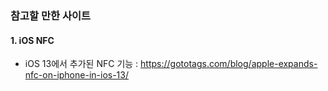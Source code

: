 ### 참고할 만한 사이트 ###

#### 1. iOS NFC ####

* iOS 13에서 추가된 NFC 기능 : https://gototags.com/blog/apple-expands-nfc-on-iphone-in-ios-13/ 